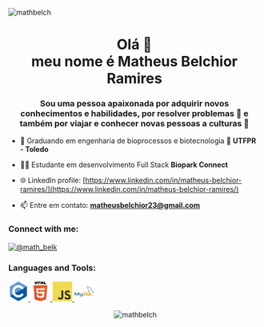 <p align="left"> <img src="https://komarev.com/ghpvc/?username=mathbelch&label=Profile%20views&color=0eb1b4&style=plastic" alt="mathbelch" /> </p>

<h1 align="center">Olá 👋<br> meu nome é Matheus Belchior Ramires</h1>
<h3 align="center">Sou uma pessoa apaixonada por adquirir novos conhecimentos e habilidades, por resolver problemas 🧩 e também por viajar e conhecer novas pessoas a culturas 🚀</h3>

- 🧬 Graduando em engenharia de bioprocessos e biotecnologia 🧪 **UTFPR - Toledo**

- 👨‍💻 Estudante em desenvolvimento Full Stack **Biopark Connect**

- 🌐 LinkedIn profile: [https://www.linkedin.com/in/matheus-belchior-ramires/](https://www.linkedin.com/in/matheus-belchior-ramires/)

- 📫 Entre em contato: **matheusbelchior23@gmail.com**

<h3 align="left">Connect with me:</h3>
<p align="left">
<a href="https://www.instagram.com/math_belk/" target="blank"><img align="center" src="https://raw.githubusercontent.com/rahuldkjain/github-profile-readme-generator/master/src/images/icons/Social/instagram.svg" alt="@math_belk" height="30" width="40" /></a>
<br>
<h3 align="left">Languages and Tools:</h3>
<a href="https://www.cprogramming.com/" target="_blank" rel="noreferrer"> <img src="https://raw.githubusercontent.com/devicons/devicon/master/icons/c/c-original.svg" alt="c" width="40" height="40"/> </a> <a href="https://www.w3.org/html/" target="_blank" rel="noreferrer"> <img src="https://raw.githubusercontent.com/devicons/devicon/master/icons/html5/html5-original-wordmark.svg" alt="html5" width="40" height="40"/> </a> <a href="https://developer.mozilla.org/en-US/docs/Web/JavaScript" target="_blank" rel="noreferrer"> <img src="https://raw.githubusercontent.com/devicons/devicon/master/icons/javascript/javascript-original.svg" alt="javascript" width="40" height="40"/> </a> <a href="https://www.mysql.com/" target="_blank" rel="noreferrer"> <img src="https://raw.githubusercontent.com/devicons/devicon/master/icons/mysql/mysql-original-wordmark.svg" alt="mysql" width="40" height="40"/> </a> </p>

<div align="center">
<p>&nbsp;<img align="center" src="https://github-readme-stats.vercel.app/api?username=mathbelch&show_icons=true&locale=en" alt="mathbelch" /></p>
</div>

